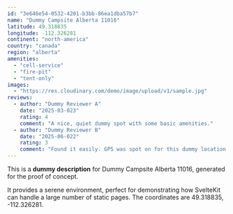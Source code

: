 ```yaml
---
id: "3e646e54-0532-4201-b3bb-86ea1dba57b7"
name: "Dummy Campsite Alberta 11016"
latitude: 49.318835
longitude: -112.326281
continent: "north-america"
country: "canada"
region: "alberta"
amenities:
  - "cell-service"
  - "fire-pit"
  - "tent-only"
images:
  - "https://res.cloudinary.com/demo/image/upload/v1/sample.jpg"
reviews:
  - author: "Dummy Reviewer A"
    date: "2025-03-023"
    rating: 4
    comment: "A nice, quiet dummy spot with some basic amenities."
  - author: "Dummy Reviewer B"
    date: "2025-06-022"
    rating: 3
    comment: "Found it easily. GPS was spot on for this dummy location."
---
```


This is a **dummy description** for Dummy Campsite Alberta 11016, generated for the proof of concept.

It provides a serene environment, perfect for demonstrating how SvelteKit can handle a large number of static pages. The coordinates are 49.318835, -112.326281.
